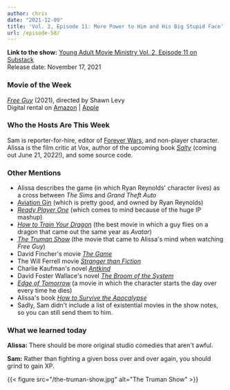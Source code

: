```yaml
---
author: chris
date: "2021-12-09"
title: 'Vol. 2, Episode 11: More Power to Him and His Big Stupid Face'
url: /episode-58/
---
```

**Link to the show:** [Young Adult Movie Ministry Vol. 2, Episode 11 on Substack](https://yammpod.substack.com/p/vol-2-episode-11-more-power-to-him)  
Release date: November 17, 2021

### Movie of the Week

[_Free Guy_](https://www.imdb.com/title/tt6264654/) (2021), directed by Shawn Levy   
Digital rental on [Amazon](https://www.amazon.com/Free-Guy-Ryan-Reynolds/dp/B09GQZLPHR) | [Apple](https://tv.apple.com/us/movie/free-guy/)

### Who the Hosts Are This Week

Sam is reporter-for-hire, editor of [Forever Wars](https://foreverwars.substack.com/), and non-player character. Alissa is the film critic at Vox, author of the upcoming book _[Salty](https://www.broadleafbooks.com/store/product/9781506473550/Salty)_ (coming out June 21, 2022!), and some source code. 

### Other Mentions

- Alissa describes the game (in which Ryan Reynolds' character lives) as a cross between _The Sims_ and _Grand Theft Auto_
- [Aviation Gin](https://www.aviationgin.com/) (which is pretty good, and owned by Ryan Reynolds)
- [_Ready Player One_](https://www.imdb.com/title/tt1677720) (which comes to mind because of the huge IP mashup)
- [_How to Train Your Dragon_](https://www.imdb.com/title/tt0892769) (the best movie in which a guy flies on a dragon that came out the same year as _Avatar_)
- [_The Truman Show_](https://www.imdb.com/title/tt0120382) (the movie that came to Alissa's mind when watching _Free Guy_)
- David Fincher's movie [_The Game_](https://www.imdb.com/title/tt0119174)
- The Will Ferrell movie [_Stranger than Fiction_](https://www.imdb.com/title/tt0420223)
- Charlie Kaufman's novel [_Antkind_](https://bookshop.org/a/20775/9780399589690)
- David Foster Wallace's novel [_The Broom of the System_](https://bookshop.org/a/20775/9780143129448)
- [_Edge of Tomorrow_](https://www.imdb.com/title/tt1631867) (a movie in which the character starts the day over every time he dies)
- Alissa's book [_How to Survive the Apocalypse_](https://bookshop.org/a/20775/9780802872715)
- Sadly, Sam didn't include a list of existential movies in the show notes, so you can still send them to him.

### What we learned today

**Alissa:** There should be more original studio comedies that aren't awful. 

**Sam:** Rather than fighting a given boss over and over again, you should grind to gain XP.
 
{{< figure src="/the-truman-show.jpg" alt="The Truman Show" >}}